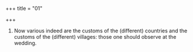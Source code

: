 +++
title = "01"

+++

1. Now various indeed are the customs of the (different) countries and the customs of the (different) villages: those one should observe at the wedding.

